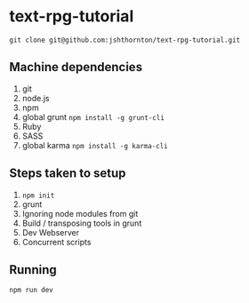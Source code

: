 # text-rpg-tutorial

`git clone git@github.com:jshthornton/text-rpg-tutorial.git`

## Machine dependencies

1. git
1. node.js
1. npm
1. global grunt `npm install -g grunt-cli`
1. Ruby
1. SASS
1. global karma `npm install -g karma-cli`

## Steps taken to setup

1. `npm init`
1. grunt
1. Ignoring node modules from git
1. Build / transposing tools in grunt
1. Dev Webserver
1. Concurrent scripts

## Running

`npm run dev`